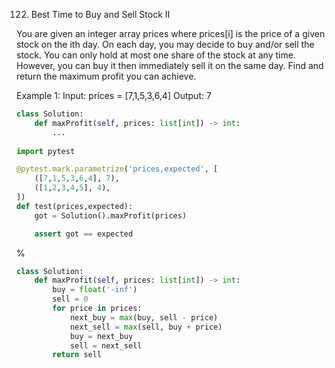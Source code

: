 122. Best Time to Buy and Sell Stock II

You are given an integer array prices where prices[i] is the price of a given stock on the ith day.
On each day, you may decide to buy and/or sell the stock. You can only hold at most one share of the stock at any time. However, you can buy it then immediately sell it on the same day.
Find and return the maximum profit you can achieve.
 
Example 1:
Input: prices = [7,1,5,3,6,4]
Output: 7

```python
class Solution:
    def maxProfit(self, prices: list[int]) -> int:
        ...
    
import pytest

@pytest.mark.parametrize('prices,expected', [
    ([7,1,5,3,6,4], 7),
    ([1,2,3,4,5], 4),
])
def test(prices,expected):
    got = Solution().maxProfit(prices)

    assert got == expected
```

%

```python
class Solution:
    def maxProfit(self, prices: list[int]) -> int:
        buy = float('-inf')
        sell = 0
        for price in prices:
            next_buy = max(buy, sell - price)
            next_sell = max(sell, buy + price)
            buy = next_buy
            sell = next_sell
        return sell
```